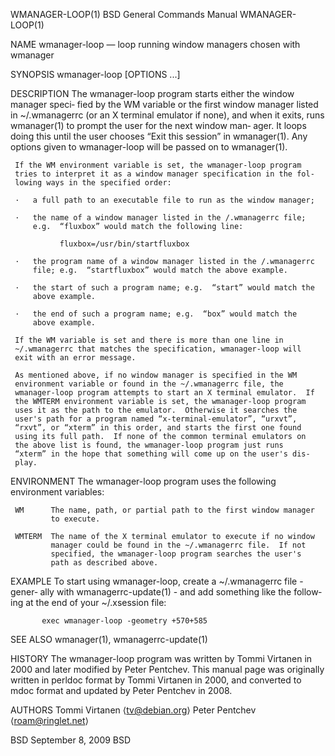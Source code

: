 WMANAGER-LOOP(1)       BSD General Commands Manual      WMANAGER-LOOP(1)

NAME
     wmanager-loop — loop running window managers chosen with wmanager

SYNOPSIS
     wmanager-loop [OPTIONS ...]

DESCRIPTION
     The wmanager-loop program starts either the window manager speci‐
     fied by the WM variable or the first window manager listed in
     ~/.wmanagerrc (or an X terminal emulator if none), and when it
     exits, runs wmanager(1) to prompt the user for the next window man‐
     ager.  It loops doing this until the user chooses “Exit this
     session” in wmanager(1).  Any options given to wmanager-loop will
     be passed on to wmanager(1).

     If the WM environment variable is set, the wmanager-loop program
     tries to interpret it as a window manager specification in the fol‐
     lowing ways in the specified order:

     ·   a full path to an executable file to run as the window manager;

     ·   the name of a window manager listed in the /.wmanagerrc file;
         e.g.  “fluxbox” would match the following line:

               fluxbox=/usr/bin/startfluxbox

     ·   the program name of a window manager listed in the /.wmanagerrc
         file; e.g.  “startfluxbox” would match the above example.

     ·   the start of such a program name; e.g.  “start” would match the
         above example.

     ·   the end of such a program name; e.g.  “box” would match the
         above example.

     If the WM variable is set and there is more than one line in
     ~/.wmanagerrc that matches the specification, wmanager-loop will
     exit with an error message.

     As mentioned above, if no window manager is specified in the WM
     environment variable or found in the ~/.wmanagerrc file, the
     wmanager-loop program attempts to start an X terminal emulator.  If
     the WMTERM environment variable is set, the wmanager-loop program
     uses it as the path to the emulator.  Otherwise it searches the
     user's path for a program named “x-terminal-emulator”, “urxvt”,
     “rxvt”, or “xterm” in this order, and starts the first one found
     using its full path.  If none of the common terminal emulators on
     the above list is found, the wmanager-loop program just runs
     “xterm” in the hope that something will come up on the user's dis‐
     play.

ENVIRONMENT
     The wmanager-loop program uses the following environment variables:

     WM      The name, path, or partial path to the first window manager
             to execute.

     WMTERM  The name of the X terminal emulator to execute if no window
             manager could be found in the ~/.wmanagerrc file.  If not
             specified, the wmanager-loop program searches the user's
             path as described above.

EXAMPLE
     To start using wmanager-loop, create a ~/.wmanagerrc file - gener‐
     ally with wmanagerrc-update(1) - and add something like the follow‐
     ing at the end of your ~/.xsession file:

           exec wmanager-loop -geometry +570+585

SEE ALSO
     wmanager(1), wmanagerrc-update(1)

HISTORY
     The wmanager-loop program was written by Tommi Virtanen in 2000 and
     later modified by Peter Pentchev.  This manual page was originally
     written in perldoc format by Tommi Virtanen in 2000, and converted
     to mdoc format and updated by Peter Pentchev in 2008.

AUTHORS
     Tommi Virtanen ⟨tv@debian.org⟩
     Peter Pentchev ⟨roam@ringlet.net⟩

BSD                         September 8, 2009                        BSD
